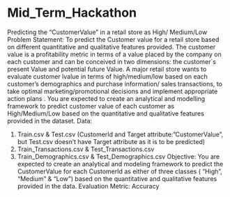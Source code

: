 # Mid_Term_Hackathon
 Predicting the “CustomerValue” in a retail store as High/
Medium/Low
Problem Statement:
To predict the Customer value for a retail store based on different quantitative
and qualitative features provided.
The customer value is a profitability metric in terms of a value placed by the company on each
customer and can be conceived in two dimensions: the customer`s present Value and potential
future Value.
A major retail store wants to evaluate customer lvalue in terms of high/medium/low based on each
customer’s demographics and purchase information/ sales transactions, to take optimal
marketing/promotional decisions and implement appropriate action plans .
You are expected to create an analytical and modelling framework to predict customer value of each
customer as High/Medium/Low based on the quantitative and qualitative features provided in the
dataset.
Data:
1. Train.csv & Test.csv (CustomerId and Target 
attribute:”CustomerValue”, but Test.csv doesn’t have Target attribute as
it is to be predicted)
2. Train_Transactions.csv & Test_Transactions.csv
3. Train_Demographics.csv & Test_Demographics.csv
Objective:
You are expected to create an analytical and modeling framework to
predict the CustomerValue for each CustomerId as either of three classes
( “High”, “Medium” & “Low”) based on the quantitative and
qualitative features provided in the data.
Evaluation Metric: Accuracy
